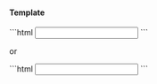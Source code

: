 <h4 class="miami template">Template</h4>
```html
<input type="text" name="nickname"
  ngModel="Schwarty">
```
<p>or</p>
```html
<input type="text" name="nickname"
  [ngModel]="model.nickname">
```